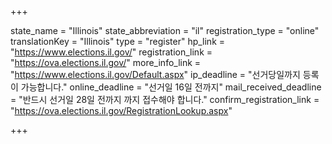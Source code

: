 +++

state_name = "Illinois"
state_abbreviation = "il"
registration_type = "online"
translationKey = "Illinois"
type = "register"
hp_link = "https://www.elections.il.gov/"
registration_link = "https://ova.elections.il.gov/"
more_info_link = "https://www.elections.il.gov/Default.aspx"
ip_deadline = "선거당일까지 등록이 가능합니다."
online_deadline = "선거일 16일 전까지"
mail_received_deadline = "반드시 선거일 28일 전까지 까지 접수해야 합니다."
confirm_registration_link = "https://ova.elections.il.gov/RegistrationLookup.aspx"

+++